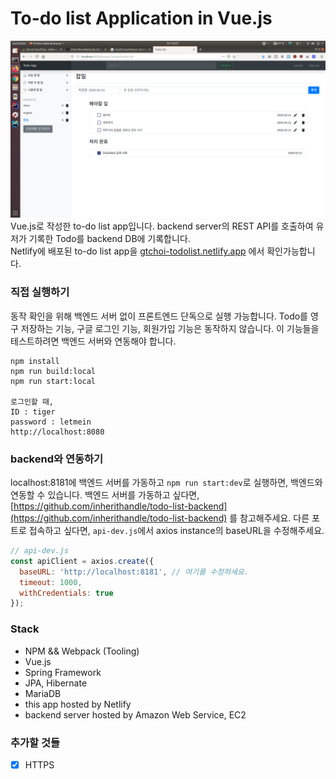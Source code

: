 # To-do list Application in Vue.js
![](src/docs/pics/todo-list-page.png)
Vue.js로 작성한 to-do list app입니다. backend server의 REST API를 호출하여 유저가 기록한 Todo를 backend DB에 기록합니다.  
Netlify에 배포된 to-do list app을 [gtchoi-todolist.netlify.app](https://gtchoi-todolist.netlify.app) 에서 확인가능합니다.
### 직접 실행하기
동작 확인을 위해 백엔드 서버 없이 프론트엔드 단독으로 실행 가능합니다. Todo를 영구 저장하는 기능, 구글 로그인 기능, 회원가입 기능은 동작하지 않습니다.
이 기능들을 테스트하려면 백엔드 서버와 연동해야 합니다.
```
npm install
npm run build:local
npm run start:local

로그인할 때,
ID : tiger
password : letmein
http://localhost:8080
```

### backend와 연동하기 
localhost:8181에 백엔드 서버를 가동하고 `npm run start:dev`로 실행하면, 백엔드와 연동할 수 있습니다. 백엔드 서버를 가동하고 싶다면,
[https://github.com/inherithandle/todo-list-backend](https://github.com/inherithandle/todo-list-backend)
를 참고해주세요. 다른 포트로 접속하고 싶다면, `api-dev.js`에서 axios instance의 baseURL을 수정해주세요.
```javascript
// api-dev.js
const apiClient = axios.create({
  baseURL: 'http://localhost:8181', // 여기를 수정하세요.
  timeout: 1000,
  withCredentials: true
});
```

### Stack
- NPM && Webpack (Tooling)
- Vue.js
- Spring Framework
- JPA, Hibernate
- MariaDB
- this app hosted by Netlify
- backend server hosted by Amazon Web Service, EC2

### 추가할 것들
- [x] HTTPS
